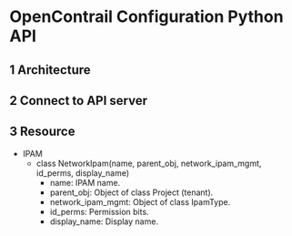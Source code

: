 # OpenContrail Configuration Python API

## 1 Architecture

## 2 Connect to API server


## 3 Resource

* IPAM
  * class NetworkIpam(name, parent_obj, network_ipam_mgmt, id_perms, display_name)
    * name: IPAM name.
    * parent_obj: Object of class Project (tenant).
    * network_ipam_mgmt: Object of class IpamType.
    * id_perms: Permission bits.
    * display_name: Display name.



